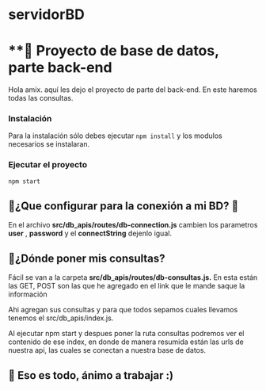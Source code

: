 # servidorBD
# **:triangular_flag_on_post: Proyecto de base de datos, parte back-end
Hola amix. aquí les dejo el proyecto de parte del back-end. En este haremos todas las consultas.

### **Instalación**
Para la instalación sólo debes ejecutar `npm install` y los modulos necesarios se instalaran.

### Ejecutar el proyecto

```bash
npm start
```

## :tada:¿Que configurar para la conexión a mi BD? :tada:
En el archivo **src/db_apis/routes/db-connection.js** cambien los parametros **user** , **password** y el **connectString** dejenlo igual.

## 📖¿Dónde poner mis consultas?
Fácil se van a la carpeta **src/db_apis/routes/db-consultas.js.** En esta están las GET, POST son las que he agregado en el link que le mande saque la información

Ahi agregan sus consultas y para que todos sepamos cuales llevamos tenemos el src/db_apis/index.js.

Al ejecutar npm start y despues poner la ruta consultas podremos ver el contenido de ese index, en donde de manera resumida están las urls de nuestra api, las cuales
se conectan a nuestra base de datos.

## :rocket: Eso es todo, ánimo a trabajar :)
